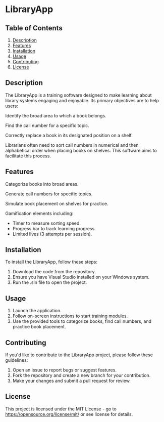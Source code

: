 # LibraryApp

## Table of Contents
1. [Description](#description)
2. [Features](#features)
3. [Installation](#installation)
4. [Usage](#usage)
5. [Contributing](#contributing)
6. [License](#license)

## Description

The LibraryApp is a training software designed to make learning about library systems engaging and enjoyable. Its primary objectives are to help users:

Identify the broad area to which a book belongs.

Find the call number for a specific topic.

Correctly replace a book in its designated position on a shelf.

Librarians often need to sort call numbers in numerical and then alphabetical order when placing books on shelves. This software aims to facilitate this process.

## Features

Categorize books into broad areas.

Generate call numbers for specific topics.

Simulate book placement on shelves for practice.

Gamification elements including:
- Timer to measure sorting speed.
- Progress bar to track learning progress.
- Limited lives (3 attempts per session).

## Installation

To install the LibraryApp, follow these steps:

1. Download the code from the repository.
2. Ensure you have Visual Studio installed on your Windows system.
3. Run the .sln file to open the project.

## Usage

1. Launch the application.
2. Follow on-screen instructions to start training modules.
3. Use the provided tools to categorize books, find call numbers, and practice book placement.

## Contributing

If you'd like to contribute to the LibraryApp project, please follow these guidelines:

1. Open an issue to report bugs or suggest features.
2. Fork the repository and create a new branch for your contribution.
3. Make your changes and submit a pull request for review.

## License

This project is licensed under the MIT License - go to https://opensource.org/license/mit/ or see license for details.
